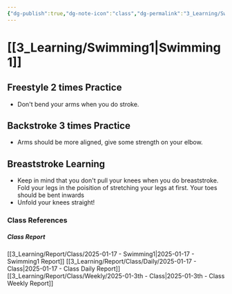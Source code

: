 ```yaml
---
{"dg-publish":true,"dg-note-icon":"class","dg-permalink":"3_Learning/Swimming1","created-date":"2025-01-17 7:57:37 am","date":"2025-01-17","type":"class","tags":["class"],"aliases":null,"title":"Swimming","courseName":"인천여성가족재단 수영 6시","permalink":"/3_Learning/Swimming1/","dgPassFrontmatter":true,"noteIcon":"class"}
---
```



# [[3_Learning/Swimming1\|Swimming1]]
## Freestyle 2 times Practice
- Don't bend your arms when you do stroke.
## Backstroke 3 times Practice
- Arms should be more aligned, give some strength on your elbow.
## Breaststroke Learning
- Keep in mind that you don't pull your knees when you do breaststroke. Fold your legs in the poisition of stretching your legs at first. Your toes should be bent inwards 
- Unfold your knees straight!



















### Class References
##### Class Report
[[3_Learning/Report/Class/2025-01-17 - Swimming1\|2025-01-17 - Swimming1 Report]]
[[3_Learning/Report/Class/Daily/2025-01-17 - Class\|2025-01-17 - Class Daily Report]]
[[3_Learning/Report/Class/Weekly/2025-01-3th - Class\|2025-01-3th - Class Weekly Report]]





